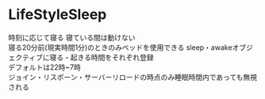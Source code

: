 # LifeStyleSleep
時刻に応じて寝る 
寝ている間は動けない  
寝る20分前(現実時間1分)のときのみベッドを使用できる
sleep・awakeオブジェクティブに寝る・起きる時間をそれぞれ登録  
デフォルトは22時~7時  
ジョイン・リスポーン・サーバーリロードの時点のみ睡眠時間内であっても無視される
